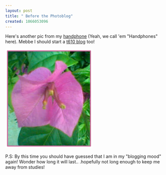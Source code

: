 ```yaml
--- 
layout: post
title: " Before the Photoblog"
created: 1066053096
---
```

Here's another pic from my <a href="http://www.nimbupani.com/2003/10/12/tequila_sunset.html">handphone</a> (Yeah, we call 'em "Handphones" here). Mebbe I should start a <a href="http://www.cyber-fish.com/gallery/t610">t610 blog</a> too! 

<img src="/files/ATT29298.png">

P.S: By this time you should have guessed that I am in my "blogging mood" again! Wonder how long it will last.. .hopefully not long enough to keep me away from studies!
